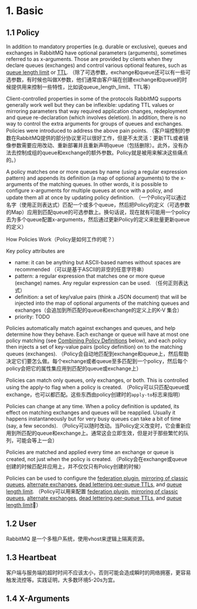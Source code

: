 # 1. Basic

## 1.1 Policy

In addition to mandatory properties (e.g. durable or exclusive), queues and exchanges in RabbitMQ have optional parameters (arguments), sometimes referred to as x-arguments. Those are provided by clients when they declare queues (exchanges) and control various optional features, such as [queue length limit](https://www.rabbitmq.com/maxlength.html) or [TTL](https://www.rabbitmq.com/ttl.html). （除了可选参数，exchange和queue还可以有一些可选参数，有时候也叫做X参数，他们通常由客户端在创建exchange和queue的时候提供用来控制一些特性，比如说queue_length_limit、TTL等）

Client-controlled properties in some of the protocols RabbitMQ supports generally work well but they can be inflexible: updating TTL values or mirroring parameters that way required application changes, redeployment and queue re-declaration (which involves deletion). In addition, there is no way to control the extra arguments for groups of queues and exchanges. Policies were introduced to address the above pain points. （客户端控制的参数在RabbitMQ提供的部分协议里可以很好工作，但是不太灵活：更新TTL或者镜像参数需要应用改动、重新部署并且重新声明queue（包括删除）。此外，没有办法去控制成组的queue和exchange的额外参数。Policy就是被用来解决这些痛点的。）

A policy matches one or more queues by name (using a regular expression pattern) and appends its definition (a map of optional arguments) to the x-arguments of the matching queues. In other words, it is possible to configure x-arguments for multiple queues at once with a policy, and update them all at once by updating policy definition. （一个Policy可以通过名字（使用正则表达式）匹配一个或多个queue，然后把Policy的定义（可选参数的Map）应用到匹配queue的可选参数上。换句话说，现在就有可能用一个policy去为多个queue配置x-arguments，然后通过更新Policy的定义来批量更新queue的定义）

How Policies Work（Policy是如何工作的呢？）

Key policy attributes are

- name: it can be anything but ASCII-based names without spaces are recommended （可以是基于ASCII的非空的任意字符串）
- pattern: a regular expression that matches one or more queue (exchange) names. Any regular expression can be used. （任何正则表达式）
- definition: a set of key/value pairs (think a JSON document) that will be injected into the map of optional arguments of the matching queues and exchanges（会追加到所匹配的queue和exchange的定义上的K-V 集合）
- priority: TODO

Policies automatically match against exchanges and queues, and help determine how they behave. Each exchange or queue will have at most one policy matching (see [Combining Policy Definitions](https://www.rabbitmq.com/parameters.html#combining-policy-definitions) below), and each policy then injects a set of key-value pairs (policy definition) on to the matching queues (exchanges). （Policy会自动地匹配到exchange和queue上，然后帮助决定它们要怎么做。每个exchange或者queue至多匹配到一个policy，然后每个policy会把它的属性集应用到匹配的queue或exchange上）

Policies can match only queues, only exchanges, or both. This is controlled using the apply-to flag when a policy is created. （Policy可以只匹配queue或exchange，也可以都匹配。这些东西由policy创建时的`apply-to`标志来指明）

Policies can change at any time. When a policy definition is updated, its effect on matching exchanges and queues will be reapplied. Usually it happens instantaneously but for very busy queues can take a bit of time (say, a few seconds). （Policy可以随时改动。当Policy定义改变时，它会重新应用到所匹配的queue和exchange上。通常这会立即生效，但是对于那些繁忙的队列，可能会等上一会）

Policies are matched and applied every time an exchange or queue is created, not just when the policy is created. （Policy会在exchange或queue创建的时候匹配并应用上，并不仅仅只有Policy创建的时候）

Policies can be used to configure the [federation plugin](https://www.rabbitmq.com/federation.html), [mirroring of classic queues](https://www.rabbitmq.com/ha.html), [alternate exchanges](https://www.rabbitmq.com/ae.html), [dead lettering](https://www.rabbitmq.com/dlx.html),[per-queue TTLs](https://www.rabbitmq.com/ttl.html), and [queue length limit](https://www.rabbitmq.com/maxlength.html). （Policy可以用来配置 [federation plugin](https://www.rabbitmq.com/federation.html), [mirroring of classic queues](https://www.rabbitmq.com/ha.html), [alternate exchanges](https://www.rabbitmq.com/ae.html), [dead lettering](https://www.rabbitmq.com/dlx.html),[per-queue TTLs](https://www.rabbitmq.com/ttl.html), and [queue length limit](https://www.rabbitmq.com/maxlength.html)）

## 1.2 User

RabbitMQ 是一个多租户系统，使用vhost来逻辑上隔离资源。

## 1.3 Heartbeat

客户端与服务端的超时时间不应该太小，否则可能会造成瞬时的网络拥塞，更容易触发流控等。实践证明，大多数环境5-20s为宜。

## 1.4 X-Arguments


